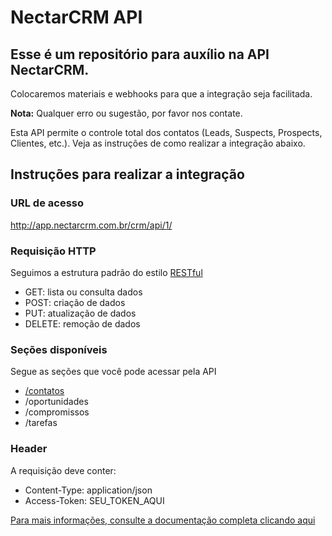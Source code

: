 # NectarCRM API

##  Esse é um repositório para auxílio na **API NectarCRM**.
  Colocaremos materiais e webhooks para que a integração seja facilitada.

  **Nota:** Qualquer erro ou sugestão, por favor nos contate.

Esta API permite o controle total dos contatos (Leads, Suspects, Prospects, Clientes, etc.). Veja as instruções de como realizar a integração abaixo.

## Instruções para realizar a integração

### URL de acesso
http://app.nectarcrm.com.br/crm/api/1/

### Requisição HTTP

Seguimos a estrutura padrão do estilo [RESTful](https://en.wikipedia.org/wiki/Representational_state_transfer)

- GET: lista ou consulta dados
- POST: criação de dados
- PUT: atualização de dados
- DELETE: remoção de dados

### Seções disponíveis

Segue as seções que você pode acessar pela API

- [/contatos](./docs/contato)
- /oportunidades
- /compromissos
- /tarefas

### Header
A requisição deve conter:

- Content-Type: application/json
- Access-Token: SEU_TOKEN_AQUI

[Para mais informações, consulte a documentação completa clicando aqui](http://docs.nectarcrm.apiary.io)
